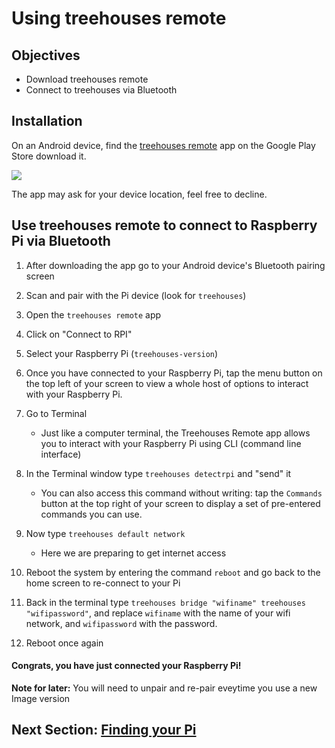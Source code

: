 # Using treehouses remote

## Objectives

* Download treehouses remote
* Connect to treehouses via Bluetooth

## Installation
On an Android device, find the [treehouses remote](https://play.google.com/store/apps/details?id=io.treehouses.remote) app on the Google Play Store download it.

![](remoteiconsml.jpg)

The app may ask for your device location, feel free to decline.

## Use treehouses remote to connect to Raspberry Pi via Bluetooth

1. After downloading the app go to your Android device's Bluetooth pairing screen
1. Scan and pair with the Pi device (look for `treehouses`)
1. Open the `treehouses remote` app
1. Click on "Connect to RPI"
1. Select your Raspberry Pi (`treehouses-version`)

1. Once you have connected to your Raspberry Pi, tap the menu button on the top left of your screen to view a whole host of options to interact with your Raspberry Pi.
1. Go to Terminal
    * Just like a computer terminal, the Treehouses Remote app allows you to interact with your Raspberry Pi using CLI (command line interface)
1. In the Terminal window type `treehouses detectrpi` and "send" it 
    * You can also access this command without writing: tap the `Commands` button at the top right of your screen to display a set of pre-entered commands you can use.
  
1. Now type `treehouses default network`
    * Here we are preparing to get internet access
1. Reboot the system by entering the command `reboot` and go back to the home screen to re-connect to your Pi
1. Back in the terminal type `treehouses bridge "wifiname" treehouses "wifipassword"`, and replace `wifiname` with the name of your wifi network, and `wifipassword` with the password.
1. Reboot once again

#### Congrats, you have just connected your Raspberry Pi! 
  
**Note for later:** You will need to unpair and re-pair eveytime you use a new Image version
## Next Section: [Finding your Pi](find-pi.md)
